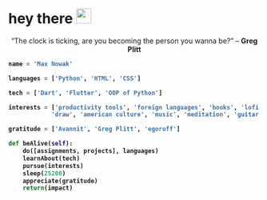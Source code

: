 <h1>
  hey there
  <img src="https://media.giphy.com/media/hvRJCLFzcasrR4ia7z/giphy.gif" width="30px"/>
</h1>

<div id="header" align="center">
“The clock is ticking, are you becoming the person you wanna be?” – <b>Greg Plitt
</div> 

``` python
name = 'Max Nowak'

languages = ['Python', 'HTML', 'CSS']

tech = ['Dart', 'Flutter', 'OOP of Python']

interests = ['productivity tools', 'foreign languages', 'books', 'lofi',
            'draw', 'american culture', 'music', 'meditation', 'guitar']

gratitude = ['Avannit', 'Greg Plitt', 'egoroff']

def beAlive(self):
    do([assignments, projects], languages)
    learnAbout(tech)
    pursue(interests)
    sleep(25200)
    appreciate(gratitude)
    return(impact)
```


